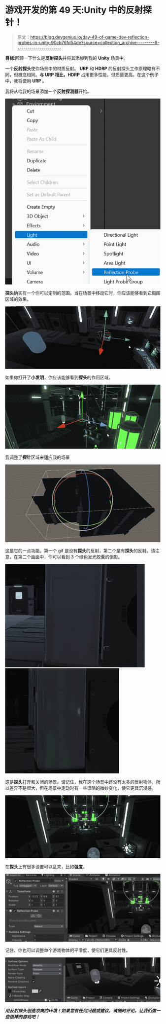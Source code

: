 # 游戏开发的第 49 天:Unity 中的反射探针！

> 原文：<https://blog.devgenius.io/day-49-of-game-dev-reflection-probes-in-unity-90cb76fd54de?source=collection_archive---------6----------------------->

**目标**:回顾一下什么是**反射探头**并将其添加到我的 **Unity** 场景中。

一个**反射探头**使你场景中的材质反射。 **URP** 和 **HDRP** 的反射探头工作原理略有不同，但概念相同。**与 **URP** 相比，HDRP** 占用更多性能，但质量更高。在这个例子中，我将使用 **URP** 。

我将从给我的场景添加一个**反射探测器**开始。

![](img/ab0a5499ef0106bcfd04ae1345507f1d.png)

**探头**确实有一个你可以定制的范围。当在场景中移动它时，你应该能够看到它周围区域的效果。

![](img/9c8d563b6a90c48041ce4f1e0b4188a3.png)

如果你打开了**小发明**，你应该能够看到**探头**的作用区域。

![](img/f8e7ade587e9ee1c60004f0ca7741b70.png)

我调整了**探针**区域来适应我的场景

![](img/0f2e7bebc4fcb6eb471e87e8ab01e998.png)

这是它的一点功能。第一个 gif 是没有**探头**的反射，第二个是有**探头**的反射。请注意，在第二个画面中，你可以看到 3 个绿色发光胶囊的倒影。

![](img/2e261d3f32bf2ef1a3eebc8d5ceeba41.png)![](img/8c69a4bfaeab34f24d1af4a835854f16.png)

这是**探头**打开和关闭的场景。请记住，我在这个场景中还没有太多的反射物体，所以差异不是很大，但在场景中走动时有一些很酷的微妙变化，使它更具沉浸感。

![](img/1d29e6bae5e54ac4187889e6b5786c9e.png)

在**探头**上有很多设置可以乱来，比如**强度**。

![](img/8627a28055cca6510823dcd959321432.png)

记住，你也可以调整单个游戏物体的平滑度，使它们更具反射性。

![](img/d583889c5c8f1e6d5efd1cc0a6939cdb.png)

***用反射探头创造凉爽的环境！如果您有任何问题或建议，请随时评论。让我们做一些很棒的游戏吧！***